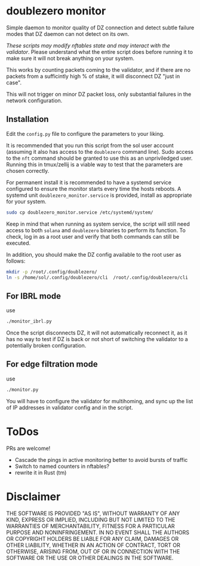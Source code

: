 # doublezero monitor

Simple daemon to monitor quality of DZ connection and detect subtle failure modes that
DZ daemon can not detect on its own.

*These scripts may modify nftables state and may interact with the validator*.
Please understand what the entire script does before running it to make sure it will not break
anything on your system.

This works by counting packets coming to the validator, and if there are no packets
from a sufficintly high % of stake, it will disconnect DZ "just in case".

This will not trigger on minor DZ packet loss, only substantial failures in the network configuration.


## Installation

Edit the `config.py` file to configure the parameters to your liking.

It is recommended that you run this script from the sol user account (assuming it also has
access to the `doublezero` command line). Sudo access to the `nft` command
should be granted to use this as an unpriviledged user. Running this in tmux/zellij
is a viable way to test that the parameters are chosen correctly.

For permanent install it is recommended to have a systemd service configured to
ensure the monitor starts every time the hosts reboots.
A systemd unit `doublezero_monitor.service` is provided, install as appropriate for your system.
```bash
sudo cp doublezero_monitor.service /etc/systemd/system/
```

Keep in mind that when running as system service, the script will still need access to both `solana`
and `doublezero` binaries to perform its function. To check, log in as a root user and verify
that both commands can still be executed.

In addition, you should make the DZ config available to the root user as follows:
```bash
mkdir -p /root/.config/doublezero/
ln -s /home/sol/.config/doublezero/cli  /root/.config/doublezero/cli
```

## For IBRL mode

use
```bash
./monitor_ibrl.py
```
Once the script disconnects DZ, it will not automatically reconnect it, as it has no way to test if
DZ is back or not short of switching the validator to a potentially broken configuration.

## For edge filtration mode

use
```bash
./monitor.py
```
You will have to configure the validator for multihoming, and sync up the list of IP addresses in validator config and in the script.

# ToDos
PRs are welcome!
* Cascade the pings in active monitoring better to avoid bursts of traffic
* Switch to named counters in nftables?
* rewrite it in Rust (tm)

# Disclaimer

THE SOFTWARE IS PROVIDED "AS IS", WITHOUT WARRANTY OF ANY KIND, EXPRESS OR
IMPLIED, INCLUDING BUT NOT LIMITED TO THE WARRANTIES OF MERCHANTABILITY,
FITNESS FOR A PARTICULAR PURPOSE AND NONINFRINGEMENT. IN NO EVENT SHALL THE
AUTHORS OR COPYRIGHT HOLDERS BE LIABLE FOR ANY CLAIM, DAMAGES OR OTHER
LIABILITY, WHETHER IN AN ACTION OF CONTRACT, TORT OR OTHERWISE, ARISING FROM,
OUT OF OR IN CONNECTION WITH THE SOFTWARE OR THE USE OR OTHER DEALINGS IN THE
SOFTWARE.
